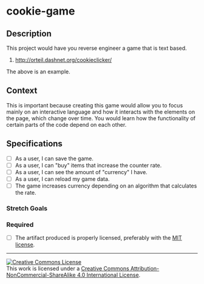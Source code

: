 # cookie-game

## Description

This project would have you reverse engineer a game that is text based. 

1. http://orteil.dashnet.org/cookieclicker/

The above is an example.

## Context

This is important because creating this game would allow you to focus mainly on an interactive language and how it interacts with the elements on the page, which change over time. You would learn how the functionality of certain parts of the code depend on each other. 

## Specifications
- [ ] As a user, I can save the game.
- [ ] As a user, I can "buy" items that increase the counter rate.
- [ ] As a user, I can see the amount of "currency" I have.
- [ ] As a user, I can reload my game data.
- [ ] The game increases currency depending on an algorithm that calculates the rate.

### Stretch Goals
### Required
- [ ] The artifact produced is properly licensed, preferably with the [MIT license](https://opensource.org/licenses/MIT).

---

<!-- LICENSE -->

<a rel="license" href="http://creativecommons.org/licenses/by-nc-sa/4.0/"><img alt="Creative Commons License" style="border-width:0" src="https://i.creativecommons.org/l/by-nc-sa/4.0/80x15.png" /></a>
<br />This work is licensed under a <a rel="license" href="http://creativecommons.org/licenses/by-nc-sa/4.0/">Creative Commons Attribution-NonCommercial-ShareAlike 4.0 International License</a>.

